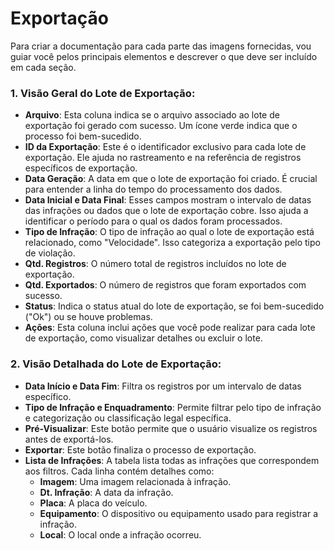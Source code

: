 # Exportação

Para criar a documentação para cada parte das imagens fornecidas, vou guiar você pelos principais elementos e descrever o que deve ser incluído em cada seção.

### 1. Visão Geral do Lote de Exportação:
- **Arquivo**: Esta coluna indica se o arquivo associado ao lote de exportação foi gerado com sucesso. Um ícone verde indica que o processo foi bem-sucedido.
- **ID da Exportação**: Este é o identificador exclusivo para cada lote de exportação. Ele ajuda no rastreamento e na referência de registros específicos de exportação.
- **Data Geração**: A data em que o lote de exportação foi criado. É crucial para entender a linha do tempo do processamento dos dados.
- **Data Inicial e Data Final**: Esses campos mostram o intervalo de datas das infrações ou dados que o lote de exportação cobre. Isso ajuda a identificar o período para o qual os dados foram processados.
- **Tipo de Infração**: O tipo de infração ao qual o lote de exportação está relacionado, como "Velocidade". Isso categoriza a exportação pelo tipo de violação.
- **Qtd. Registros**: O número total de registros incluídos no lote de exportação.
- **Qtd. Exportados**: O número de registros que foram exportados com sucesso.
- **Status**: Indica o status atual do lote de exportação, se foi bem-sucedido ("Ok") ou se houve problemas.
- **Ações**: Esta coluna inclui ações que você pode realizar para cada lote de exportação, como visualizar detalhes ou excluir o lote.

### 2. Visão Detalhada do Lote de Exportação:
- **Data Início e Data Fim**: Filtra os registros por um intervalo de datas específico.
- **Tipo de Infração e Enquadramento**: Permite filtrar pelo tipo de infração e categorização ou classificação legal específica.
- **Pré-Visualizar**: Este botão permite que o usuário visualize os registros antes de exportá-los.
- **Exportar**: Este botão finaliza o processo de exportação.
- **Lista de Infrações**: A tabela lista todas as infrações que correspondem aos filtros. Cada linha contém detalhes como:
    - **Imagem**: Uma imagem relacionada à infração.
    - **Dt. Infração**: A data da infração.
    - **Placa**: A placa do veículo.
    - **Equipamento**: O dispositivo ou equipamento usado para registrar a infração.
    - **Local**: O local onde a infração ocorreu.

